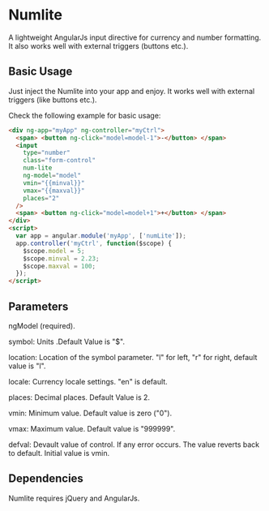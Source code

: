 # Numlite

A lightweight AngularJs input directive for currency and number formatting. It also works well with external triggers (buttons etc.).

## Basic Usage

Just inject the Numlite into your app and enjoy.
It works well with external triggers (like buttons etc.).

Check the following example for basic usage:

```html
<div ng-app="myApp" ng-controller="myCtrl">
  <span> <button ng-click="model=model-1">-</button> </span>
  <input
    type="number"
    class="form-control"
    num-lite
    ng-model="model"
    vmin="{{minval}}"
    vmax="{{maxval}}"
    places="2"
  />
  <span> <button ng-click="model=model+1">+</button> </span>
</div>
<script>
  var app = angular.module('myApp', ['numLite']);
  app.controller('myCtrl', function($scope) {
    $scope.model = 5;
    $scope.minval = 2.23;
    $scope.maxval = 100;
  });
</script>
```

## Parameters

ngModel (required).

symbol: Units .Default Value is "$".

location: Location of the symbol parameter. "l" for left, "r" for right, default value is "l".

locale: Currency locale settings. "en" is default.

places: Decimal places. Default Value is 2.

vmin: Minimum value. Default value is zero ("0").

vmax: Maximum value. Default value is "999999".

defval: Devault value of control. If any error occurs. The value reverts back to default. Initial value is vmin.

## Dependencies

Numlite requires jQuery and AngularJs.
